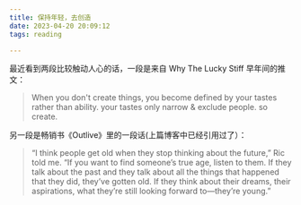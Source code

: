 ```yaml
---
title: 保持年轻，去创造
date: 2023-04-20 20:09:12
tags: reading

---
```


最近看到两段比较触动人心的话，一段是来自 Why The Lucky Stiff 早年间的推文：

> When you don't create things, you become defined by your tastes rather than ability. your tastes only narrow & exclude people. so create.

另一段是畅销书《Outlive》里的一段话(上篇博客中已经引用过了）：

> “I think people get old when they stop thinking about the future,” Ric told me. “If you want to find someone’s true age, listen to them. If they talk about the past and they talk about all the things that happened that they did, they’ve gotten old. If they think about their dreams, their aspirations, what they’re still looking forward to—they’re young.”

